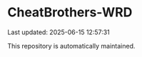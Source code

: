 # CheatBrothers-WRD

Last updated: 2025-06-15 12:57:31

This repository is automatically maintained.
